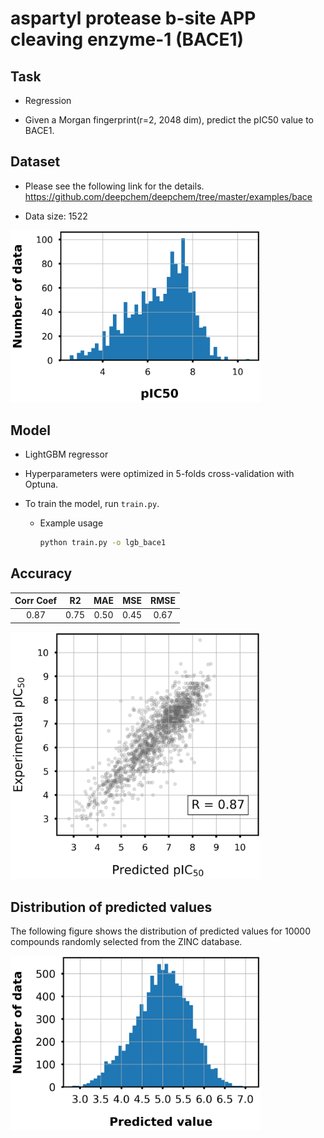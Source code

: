# aspartyl protease b-site APP cleaving enzyme-1 (BACE1)

## Task

- Regression

- Given a Morgan fingerprint(r=2, 2048 dim), predict the pIC50 value to BACE1.

## Dataset

- Please see the following link for the details.
https://github.com/deepchem/deepchem/tree/master/examples/bace

- Data size: 1522

<div align="left">
    <img src="img/data_distribution.png" width="400">
</div>

## Model

- LightGBM regressor

- Hyperparameters were optimized in 5-folds cross-validation with Optuna.

- To train the model, run `train.py`.
    - Example usage
        ```bash
        python train.py -o lgb_bace1
        ```

## Accuracy

|Corr Coef|R2|MAE|MSE|RMSE|
|:----:|:----:|:----:|:----:|:----:|
|0.87|0.75|0.50|0.45|0.67|

<div align="left">
      <img src="img/scatter_plot.png" width="400">
</div>

## Distribution of predicted values

The following figure shows the distribution of predicted values for 10000 compounds randomly selected from the ZINC database.

<div align="left">
    <img src="img/pred_distribution.png" width="400">
</div>